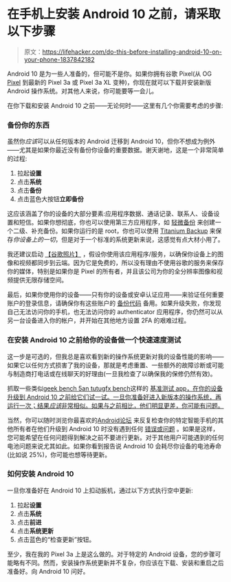 # 在手机上安装 Android 10 之前，请采取以下步骤

> 原文：<https://lifehacker.com/do-this-before-installing-android-10-on-your-phone-1837842182>

Android 10 是为一些人准备的，但可能不是你。如果你拥有谷歌 Pixel(从 OG [Pixel](https://gizmodo.com/if-you-owned-a-first-gen-pixel-phone-google-may-owe-yo-1837191957) 到最新的 Pixel 3a 或 Pixel 3a XL 变种)，你现在就可以下载并安装新版 Android 操作系统。对其他人来说，你可能要等一会儿。



在你下载和安装 Android 10 之前——无论何时——这里有几个你需要考虑的步骤:

### **备份你的东西**

虽然你*应该*可以从任何版本的 Android 迁移到 Android 10，但你不想成为例外——尤其是如果你最近没有备份你设备的重要数据。谢天谢地，这是一个非常简单的过程:

1.  拉起**设置**
2.  点击**系统**
3.  点击**备份**
4.  点击蓝色大按钮**立即备份**

这应该涵盖了你的设备的大部分要素:应用程序数据、通话记录、联系人、设备设置和短信。如果你想彻底，你也可以使用第三方应用程序，如 [轻微备份](https://f-droid.org/packages/de.shandschuh.slightbackup/) 来创建一个二级、补充备份。如果你运行的是 root，你也可以使用 [Titanium Backup](https://play.google.com/store/apps/details?id=com.keramidas.TitaniumBackup&hl=en_US) 来保存*你设备上的一切*，但是对于一个标准的系统更新来说，这感觉有点大材小用了。

我还建议启动 [【谷歌照片】](https://www.google.com/photos/about/) ，假设你使用该应用程序/服务，以确保你设备上的图像和视频都同步到云端。因为它是免费的，所以没有理由不使用谷歌的服务来保存你的媒体，特别是如果你是 Pixel 的所有者，并且该公司为你的全分辨率图像和视频提供无限存储空间。

最后，如果你使用你的设备——只有你的设备或安卓认证应用——来验证任何重要账户的登录信息，请确保你有这些账户的 [备份代码](https://lifehacker.com/dont-use-sms-for-googles-two-step-verification-in-case-1823144781) 备用。如果升级失败，你发现自己无法访问你的手机，也无法访问你的 authenticator 应用程序，你仍然可以从另一台设备进入你的帐户，并开始在其他地方设置 2FA 的艰难过程。

### **在安装 Android 10 之前给你的设备做一个快速速度测试**

这一步是可选的，但我总是喜欢看到新的操作系统更新对我的设备性能的影响——如果它以任何方式损害了我的设备，那就是考虑重置、一些额外的故障诊断或可能与制造商打电话或在线聊天的好理由(一旦我检查了以确保我的保修仍然有效)。

抓取一些类似[geek bench 5](https://www.geekbench.com/)[an tutu](https://www.antutu.com/en/)[gfx bench](https://gfxbench.com/result.jsp)这样的 [基准测试 app，在你的设备升级到 Android 10 之前给它们试一试。一旦你准备好进入新版本的操作系统，再运行一次；结果*应该*非常相似。如果与之前相比，他们明显更差，你可能有问题。](https://lifehacker.com/how-benchmarks-work-and-when-you-should-pay-attention-t-1792579167)

当然，你可以随时浏览你最喜欢的[Android](https://www.reddit.com/r/Android/)[论坛](https://forums.androidcentral.com/) 来反复检查你的特定智能手机的其他所有者在他们升级到 Android 10 时没有遇到任何 [错误或问题](https://www.reddit.com/r/essential/comments/97gb1z/tell_me_what_your_pros_and_cons_are_for/e48p4fu/) 。如果是这样，您可能希望在任何问题得到解决之前不要进行更新。对于其他用户可能遇到的任何电池问题来说尤其如此。如果你看到报告说 Android 10 会耗尽你设备的电池寿命(比如说 25%)，你可能也想等待更新。

### **如何安装 Android 10**

一旦你准备好在 Android 10 上扣动扳机，通过以下方式执行空中更新:

1.  拉起**设置**
2.  点击**系统**
3.  点击**前进**
4.  点击**系统更新**
5.  点击蓝色的“检查更新”按钮。

至少，我在我的 Pixel 3a 上是这么做的。对于特定的 Android 设备，您的步骤可能略有不同。然而，安装操作系统更新并不复杂，你应该在下载、安装和重启之后准备好。向 Android 10 问好。